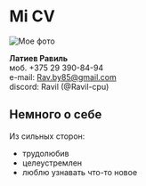 # **Mi CV**

![Мое фото](https://avatars.mds.yandex.net/i?id=f93b215bca8c2f4553ff4c685636f23090dda860-9211785-images-thumbs&ref=rim&n=33&w=150&h=150)

**Латиев Равиль**\
моб. +375 29 390-84-94 \
   e-mail: Rav.by85@gmail.com\
   discord: Ravil (@Ravil-cpu)

## Немного о себе

Из сильных сторон:
+ трудолюбив
+ целеустремлен
+ люблю узнавать что-то новое
